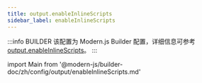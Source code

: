 ```yaml
---
title: output.enableInlineScripts
sidebar_label: enableInlineScripts
---
```


:::info BUILDER
该配置为 Modern.js Builder 配置，详细信息可参考 [output.enableInlineScripts](https://modernjs.dev/builder/zh/api/config-output.html#output-enableinlinescripts)。
:::

import Main from '@modern-js/builder-doc/zh/config/output/enableInlineScripts.md'

<Main />
